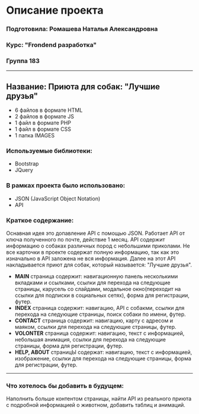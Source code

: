 # Описание проекта
### Подготовила: Ромашева Наталья Александровна
### Курс: "Frondend разработка"
### Группа 183
________________________________________________________

## Название: Приюта для собак: "Лучшие друзья"

* 6 файлов в формате HTML
* 2 файлов в формате JS
* 1 файл в формате PHP
* 1 файл в формате CSS
* 1 папка IMAGES

### Используемые библиотеки:
* Bootstrap
* JQuery
### В рамках проекта было использовано:
* JSON (JavaScript Object Notation)
* API

### Краткое содержание:

   Оснавная идея это допавление API с помощью JSON. Работает API от ключа полученного по почте, действие 1 месяц. 
API содержит информацию о собаках различных пород с небольшими приколами. Не все карточки в проекте содержат полную информацию, так как это изначально в API заложена не вся информация.
Далее на этот API накладывается приют для собак, который называется: "Лучшие друзья".

* **MAIN** страница содержит: навигационную панель несколькими вкладками и ссылками, ссылки для перехода на следующие страницы, карусель со слайдами, модальное окно(переходит на ссылки для подписки в социальных сетях), форма для регистрации, футер.
* **INDEX** страница содержит: навигацию, API c собакми, ссылки для перехода на следующие страницы, поиск собаки по имени, футер.
* **CONTACT** страница содержит: навигацию, карту с адресом и маяком, ссылки для перехода на следующие страницы, футер.
* **VOLONTER** страница содержит: навигацию, текст с информацией, небольшая анимация, ссылки для перехода на следующие страницы, форма для регистрации, футер.
* **HELP, ABOUT** страницЫ содержат: навигацию, текст с информацией, изображение, ссылки для перехода на следующие страницы, форма для регистрации, футер.
________________________________________________________
### Что хотелось бы добавить в будущем:
Наполнить больше контентом страницы, найти API из реального приюта с подробной информацией о животном, добавить таблиц и анимаций.

